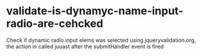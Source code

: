 # validate-is-dynamyc-name-input-radio-are-cehcked
Check if dynamic radio input elems was selected using jqueryvalidation.org, the action in called juuast after the submitHandler event is fired
